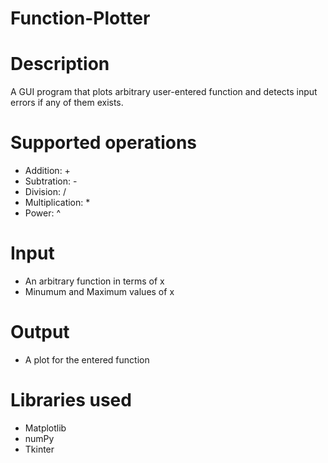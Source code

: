 # Function-Plotter

# Description
A GUI program that plots arbitrary user-entered function and detects input errors if any of them exists.

# Supported operations
* Addition: +
* Subtration: -
* Division: /
* Multiplication: *
* Power: ^

# Input
* An arbitrary function in terms of x
* Minumum and Maximum values of x

# Output
* A plot for the entered function

# Libraries used
* Matplotlib
* numPy
* Tkinter
